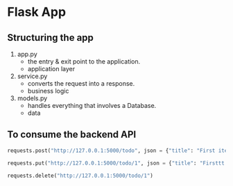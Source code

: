 # Flask App

## Structuring the app
1. app.py
    - the entry & exit point to the application.
    - application layer
2. service.py
    - converts the request into a response.
    - business logic
3. models.py
    - handles everything that involves a Database.
    - data

## To consume the backend API
```python
requests.post("http://127.0.0.1:5000/todo", json = {"title": "First item", "description": "my first todo item"})

requests.put("http://127.0.0.1:5000/todo/1", json = {"title": "Firsttt item"})

requests.delete("http://127.0.0.1:5000/todo/1")
```